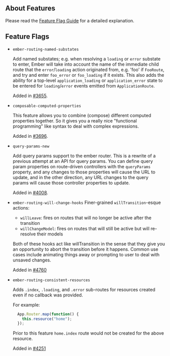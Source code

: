 ## About Features

Please read the [Feature Flag Guide](http://emberjs.com/guides/configuring-ember/feature-flags/)
for a detailed explanation.

## Feature Flags

* `ember-routing-named-substates`

  Add named substates; e.g. when resolving a `loading` or `error`
  substate to enter, Ember will take into account the name of the
  immediate child route that the `error`/`loading` action originated
  from, e.g. 'foo' if `FooRoute`, and try and enter `foo_error` or
  `foo_loading` if it exists. This also adds the ability for a
  top-level `application_loading` or `application_error` state to
  be entered for `loading`/`error` events emitted from
  `ApplicationRoute`.

  Added in [#3655](https://github.com/emberjs/ember.js/pull/3655).

* `composable-computed-properties`

  This feature allows you to combine (compose) different computed
  properties together. So it gives you a really nice "functional
  programming" like syntax to deal with complex expressions.

  Added in [#3696](https://github.com/emberjs/ember.js/pull/3696).

* `query-params-new`

  Add query params support to the ember router. This is a rewrite of a
  previous attempt at an API for query params. You can define query
  param properties on route-driven controllers with the `queryParams`
  property, and any changes to those properties will cause the URL
  to update, and in the other direction, any URL changes to the query
  params will cause those controller properties to update.

  Added in [#4008](https://github.com/emberjs/ember.js/pull/4008).

* `ember-routing-will-change-hooks`
  Finer-grained `willTransition`-esque actions:

  - `willLeave`: fires on routes that will no longer be active after
    the transition
  - `willChangeModel`: fires on routes that will still be active
    but will re-resolve their models

  Both of these hooks act like willTransition in the sense that they
  give you an opportunity to abort the transition before it happens.
  Common use cases include animating things away or prompting to user
  to deal with unsaved changes.

  Added in [#4760](https://github.com/emberjs/ember.js/pull/4760)

* `ember-routing-consistent-resources`

  Adds `.index`, `.loading`, and `.error` sub-routes for resources created
  even if no callback was provided.

  For example:

  ```javascript
    App.Router.map(function() {
      this.resource("home");
    });
  ```

  Prior to this feature `home.index` route would not be created for the above resource.

  Added in [#4251](https://github.com/emberjs/ember.js/pull/4251)
